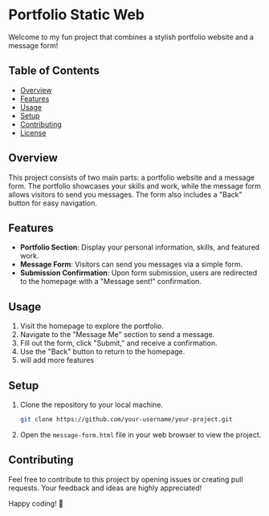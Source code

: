 # Portfolio Static Web

Welcome to my fun project that combines a stylish portfolio website and a message form!

## Table of Contents
- [Overview](#overview)
- [Features](#features)
- [Usage](#usage)
- [Setup](#setup)
- [Contributing](#contributing)
- [License](#license)

## Overview

This project consists of two main parts: a portfolio website and a message form. The portfolio showcases your skills and work, while the message form allows visitors to send you messages. The form also includes a "Back" button for easy navigation.

## Features

- **Portfolio Section**: Display your personal information, skills, and featured work.
- **Message Form**: Visitors can send you messages via a simple form.
- **Submission Confirmation**: Upon form submission, users are redirected to the homepage with a "Message sent!" confirmation.

## Usage

1. Visit the homepage to explore the portfolio.
2. Navigate to the "Message Me" section to send a message.
3. Fill out the form, click "Submit," and receive a confirmation.
4. Use the "Back" button to return to the homepage.
5. will add more features

## Setup

1. Clone the repository to your local machine.
   ```bash
   git clone https://github.com/your-username/your-project.git
   ```

2. Open the `message-form.html` file in your web browser to view the project.

## Contributing

Feel free to contribute to this project by opening issues or creating pull requests. Your feedback and ideas are highly appreciated!

Happy coding! 🚀
